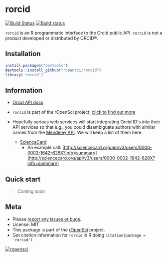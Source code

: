 rorcid
======

[![Build Status](https://api.travis-ci.org/ropensci/rorcid.png)](https://travis-ci.org/ropensci/rorcid)
[![Build status](https://ci.appveyor.com/api/projects/status/29hanha8jfe4uen8/branch/master?svg=true)](https://ci.appveyor.com/project/sckott/rorcid/branch/master)

`rorcid` is an R programmatic interface to the Orcid public API. `rorcid` is not a product developed or distributed by ORCID®.

## Installation

```R
install.packages("devtools")
devtools::install_github("ropensci/rorcid")
library('rorcid')
```

## Information

+ [Orcid API docs](http://support.orcid.org/knowledgebase/articles/116874-orcid-api-guide)

+ `rorcid` is part of the rOpenSci project, [click to find out more](http://ropensci.org/)

+ Hopefully various web services will start integrating Orcid ID's into their API services so that e.g., you could disambiguate authors with similar names from the [Mendeley API](URL). We will keep a list of them here:
	+ [ScienceCard](http://sciencecard.org)
		+ An example call: [http://sciencecard.org/api/v3/users/0000-0002-1642-628X?info=summary](http://sciencecard.org/api/v3/users/0000-0002-1642-628X?info=summary)

## Quick start

> Coming soon

## Meta

* Please [report any issues or bugs](https://github.com/ropensci/rorcid/issues).
* License: MIT
* This package is part of the [rOpenSci](http://ropensci.org/packages) project.
* Get citation information for `rorcid` in R doing `citation(package = 'rorcid')`

[![ropensci](http://ropensci.org/public_images/github_footer.png)](http://ropensci.org)
